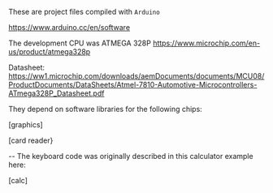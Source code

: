 These are project files compiled with `Arduino`

https://www.arduino.cc/en/software

The development CPU was ATMEGA 328P
https://www.microchip.com/en-us/product/atmega328p

Datasheet:
https://ww1.microchip.com/downloads/aemDocuments/documents/MCU08/ProductDocuments/DataSheets/Atmel-7810-Automotive-Microcontrollers-ATmega328P_Datasheet.pdf

They depend on software libraries for the following chips:

[graphics]

[card reader}

--
The keyboard code was originally described in this calculator example here:

[calc]

